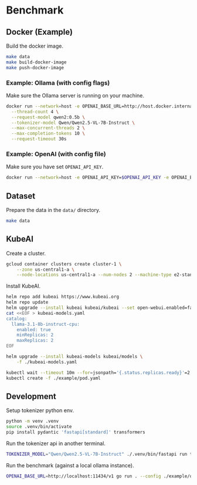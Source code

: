 # Benchmark

## Docker (Example)

Build the docker image.

```bash
make data
make build-docker-image
make push-docker-image
```

### Example: Ollama (with config flags)

Make sure the Ollama server is running on your machine.

```bash
docker run --network=host -e OPENAI_BASE_URL=http://host.docker.internal:11434/v1 us-central1-docker.pkg.dev/substratus-dev/default/benchmark-multi-turn-chat-go \  --threads ./data/tiny.json \
  --thread-count 4 \
  --request-model qwen2:0.5b \
  --tokenizer-model Qwen/Qwen2.5-VL-7B-Instruct \
  --max-concurrent-threads 2 \
  --max-completion-tokens 10 \
  --request-timeout 30s
```

### Example: OpenAI (with config file)

Make sure you have set `OPENAI_API_KEY`.

```bash
docker run --network=host -e OPENAI_API_KEY=$OPENAI_API_KEY -e OPENAI_BASE_URL=https://api.openai.com/v1 us-central1-docker.pkg.dev/substratus-dev/default/benchmark-multi-turn-chat-go --config ./example/openai-config.json --threads ./data/tiny.json
```

## Dataset

Prepare the data in the `data/` directory.

```bash
make data
```

## KubeAI

Create a cluster.

```bash
gcloud container clusters create cluster-1 \
    --zone us-central1-a \
    --node-locations us-central1-a --num-nodes 2 --machine-type e2-standard-16
```

Install KubeAI. 

```bash
helm repo add kubeai https://www.kubeai.org
helm repo update
helm upgrade --install kubeai kubeai/kubeai --set open-webui.enabled=false --set secrets.huggingface.token=$HUGGING_FACE_HUB_TOKEN
cat <<EOF > kubeai-models.yaml
catalog:
  llama-3.1-8b-instruct-cpu:
    enabled: true
    minReplicas: 2
    maxReplicas: 2
EOF

helm upgrade --install kubeai-models kubeai/models \
    -f ./kubeai-models.yaml
```

```bash
kubectl wait --timeout 10m --for=jsonpath='{.status.replicas.ready}'=2 model/llama-3.1-8b-instruct-cpu
kubectl create -f ./example/pod.yaml
```


## Development

Setup tokenizer python env.

```bash
python -m venv .venv
source .venv/bin/activate
pip install pydantic 'fastapi[standard]' transformers
```

Run the tokenizer api in another terminal.

```bash
TOKENIZER_MODEL="Qwen/Qwen2.5-VL-7B-Instruct" ./.venv/bin/fastapi run tokens.py --port 7000
```

Run the benchmark (against a local ollama instance).

```bash
OPENAI_BASE_URL=http://localhost:11434/v1 go run . --config ./example/ollama-config.json --threads ./data/tiny.json
```